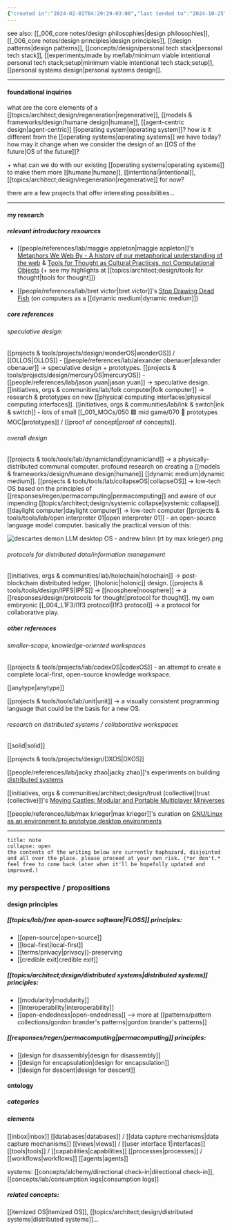 ```yaml
---
{"created in":"2024-02-01T04:29:29-03:00","last tended to":"2024-10-25T13:15:25-03:00","aliases":["future of operating systems","OS of the future","future OS","personal OS"],"tags":["design","lab","systemsdesign","OS","OSdesign","🌿"],"notestage":["🌿"],"created":"2024-02-01T04:29:29.476-03:00","updated":"2024-11-22T19:13:58.899-03:00","dg-publish":true,"permalink":"/006-core-notes/personal-os-design/","dgPassFrontmatter":true}
---
```


see also: [[_006_core notes/design philosophies\|design philosophies]], [[_006_core notes/design principles\|design principles]], [[design patterns\|design patterns]], [[concepts/design/personal tech stack\|personal tech stack]], [[experiments/made by me/lab/minimum viable intentional personal tech stack;setup\|minimum viable intentional tech stack;setup]], [[personal systems design\|personal systems design]].

---
#### foundational inquiries

what are the core elements of a [[topics/architect;design/regeneration\|regenerative]], [[models & frameworks/design/humane design\|humane]], [[agent-centric design\|agent-centric]] [[operating system\|operating system]]? how is it different from the [[operating systems\|operating systems]] we have today? how may it change when we consider the design of an [[OS of the future\|OS of the future]]?

\+ what can we do with our existing [[operating systems\|operating systems]] to make them more [[humane\|humane]], [[intentional\|intentional]], [[topics/architect;design/regeneration\|regenerative]] for now?

there are a few projects that offer interesting possibilities...

---
#### my research

##### relevant introductory resources

- [[people/references/lab/maggie appleton\|maggie appleton]]'s [Metaphors We Web By - A history of our metaphorical understanding of the web](https://maggieappleton.com/metaphors-web) & [Tools for Thought as Cultural Practices, not Computational Objects](https://maggieappleton.com/tools-for-thought) (+ see my highlights at [[topics/architect;design/tools for thought\|tools for thought]])

- [[people/references/lab/bret victor\|bret victor]]'s [Stop Drawing Dead Fish](https://vimeo.com/64895205) (on computers as a [[dynamic medium\|dynamic medium]])

##### core references

###### speculative design:

[[projects & tools/projects/design/wonderOS\|wonderOS]] / [[OLLOS\|OLLOS]] - [[people/references/lab/alexander obenauer\|alexander obenauer]] -> speculative design + prototypes.
[[projects & tools/projects/design/mercuryOS\|mercuryOS]] - [[people/references/lab/jason yuan\|jason yuan]] -> speculative design.
[[initiatives, orgs & communities/lab/folk computer\|folk computer]] -> research & prototypes on new [[physical computing interfaces\|physical computing interfaces]].
[[initiatives, orgs & communities/lab/ink & switch\|ink & switch]] - lots of small [[_001_MOCs/050 🟩 mid game/070 🔩 prototypes MOC\|prototypes]] / [[proof of concept\|proof of concepts]].
###### overall design

[[projects & tools/tools/lab/dynamicland\|dynamicland]] -> a physically-distributed communal computer. profound research on creating a [[models & frameworks/design/humane design\|humane]] [[dynamic medium\|dynamic medium]].
[[projects & tools/tools/lab/collapseOS\|collapseOS]] -> low-tech OS based on the principles of [[responses/regen/permacomputing\|permacomputing]] and aware of our impending [[topics/architect;design/systemic collapse\|systemic collapse]].
[[daylight computer\|daylight computer]] -> low-tech computer
[[projects & tools/tools/lab/open interpreter 01\|open interpreter 01]] - an open-source language model computer. basically the practical version of this:

![descartes demon LLM desktop OS - andrew blinn (rt by max krieger).png](/img/user/images/memes/descartes%20demon%20LLM%20desktop%20OS%20-%20andrew%20blinn%20(rt%20by%20max%20krieger).png)
###### protocols for distributed data/information management

[[initiatives, orgs & communities/lab/holochain\|holochain]] -> post-blockchain distributed ledger, [[holonic\|holonic]] design.
[[projects & tools/tools/design/IPFS\|IPFS]] -> 
[[noosphere\|noosphere]] -> a [[responses/design/protocols for thought\|protocol for thought]].
my own embryonic [[_004_L1F3/l1f3 protocol\|l1f3 protocol]] -> a protocol for collaborative play.

##### other references

###### smaller-scope, knowledge-oriented workspaces

[[projects & tools/projects/lab/codexOS\|codexOS]] - an attempt to create a complete local-first, open-source knowledge workspace.

[[anytype\|anytype]]

[[projects & tools/tools/lab/unit\|unit]] -> a visually consistent programming language that could be the basis for a new OS.

######  research on distributed systems / collaborative workspaces

[[solid\|solid]]

[[projects & tools/projects/design/DXOS\|DXOS]]

[[people/references/lab/jacky zhao\|jacky zhao]]'s experiments on building [distributed systems](https://jzhao.xyz/thoughts/distributed-systems)

[[initiatives, orgs & communities/architect;design/trust (collective)\|trust (collective)]]'s [Moving Castles: Modular and Portable Multiplayer Miniverses](https://trust.support/feed/moving-castles)

[[people/references/lab/max krieger\|max krieger]]'s curation on [GNU/Linux as an environment to prototype desktop environments](https://a9.io/inquiry/notes/7ccc68c9-07ae-4d2d-bc8f-8299dd6f1c5d/)


---

```ad-warning
title: note
collapse: open
the contents of the writing below are currently haphazard, disjointed and all over the place. please proceed at your own risk. (*or don't.* feel free to come back later when it'll be hopefully updated and improved.)
```
### my perspective / propositions

#### design principles


<div class="transclusion internal-embed is-loaded"><div class="markdown-embed">




##### [[topics/lab/free open-source software\|FLOSS]] principles:

- [[open-source\|open-source]]
- [[local-first\|local-first]]
- [[terms/privacy\|privacy]]-preserving
- [[credible exit\|credible exit]]
##### [[topics/architect;design/distributed systems\|distributed systems]] principles:

- [[modularity\|modularity]]
- [[interoperability\|interoperability]]
- [[open-endedness\|open-endedness]]
--> more at [[patterns/pattern collections/gordon brander's patterns\|gordon brander's patterns]]
##### [[responses/regen/permacomputing\|permacomputing]] principles:

- [[design for disassembly\|design for disassembly]]
- [[design for encapsulation\|design for encapsulation]]
- [[design for descent\|design for descent]]

</div></div>


#### ontology

##### categories

##### elements
[[inbox\|inbox]]
[[databases\|databases]] / [[data capture mechanisms\|data capture mechanisms]]
[[views\|views]] / [[user interface 1\|interfaces]]
[[tools\|tools]] / [[capabilities\|capabilities]]
[[processes\|processes]] / [[workflows\|workflows]]
[[agents\|agents]]

systems: [[concepts/alchemy/directional check-in\|directional check-in]], [[concepts/lab/consumption logs\|consumption logs]]

##### related concepts:

[[itemized OS\|itemized OS]], [[topics/architect;design/distributed systems\|distributed systems]]...
